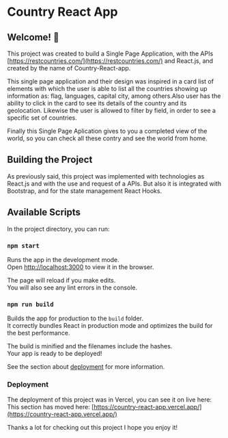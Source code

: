 # Country React App

## Welcome! 👋

This project was created to build a Single Page Application, with the APIs [https://restcountries.com/](https://restcountries.com/) and React.js, and created by the name of Country-React-app.

This single page application and their design was inspired in a card list of elements with which the user is able to list all the countries showing up information as: flag, languages, capital city, among others.Also user has the ability to click in the card to see its details of the country and its geolocation. Likewise the user is allowed to filter by field, in order to see a specific set of countries.

Finally this Single Page Aplication gives to you a completed view of the world, so you can check all these contry and see the world from home. 

## Building the Project

As previously said, this project was implemented with technologies as React.js and with the use and request of a APIs. But also it is integrated with Bootstrap, and 
for the state management React Hooks. 

## Available Scripts

In the project directory, you can run:

### `npm start`

Runs the app in the development mode.\
Open [http://localhost:3000](http://localhost:3000) to view it in the browser.

The page will reload if you make edits.\
You will also see any lint errors in the console.


### `npm run build`

Builds the app for production to the `build` folder.\
It correctly bundles React in production mode and optimizes the build for the best performance.

The build is minified and the filenames include the hashes.\
Your app is ready to be deployed!

See the section about [deployment](https://facebook.github.io/create-react-app/docs/deployment) for more information.


### Deployment

The deployment of this project was in Vercel, you can see it on live here: 
This section has moved here: [https://country-react-app.vercel.app/](https://country-react-app.vercel.app/)


Thanks a lot for checking out this project I hope you enjoy it!
